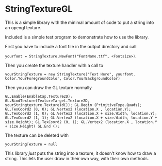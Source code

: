 # StringTextureGL
This is a simple library with the minimal amount of code to put a string into an opengl texture.

Included is a simple test program to demonstrate how to use the library.

First you have to include a font file in the output directory and call 

`yourfont = StringTexture.NewFont("FontName.ttf", <Fontsize>)`.

Then you create the texture handler with a call to 

`yourStringTexture = new StringTexture("Text Here", yourfont, Color.YourForegroundColor, Color.YourBackgroundColor)`

Then you can draw the GL texture normally

`GL.Enable(EnableCap.Texture2D);
GL.BindTexture(TextureTarget.Texture2D, yourStringtexture.TextureId());
GL.Begin (PrimitiveType.Quads);
GL.TexCoord2 (0, 0);
GL.Vertex2 (location.X , location.Y);
GL.TexCoord2 (1, 0);
GL.Vertex2 (location.X + size.Width, location.Y);
GL.TexCoord2 (1, 1);
GL.Vertex2 (location.X + size.Width, location.Y + size.Height);
GL.TexCoord2 (0, 1);
GL.Vertex2 (location.X , location.Y + size.Height)
GL.End ();`

The texture can be deleted with

`yourStringTexture = null`

This library *just* puts the string into a texture, it doesn't know how to draw a string. This lets the user draw in their own way, with their own methods.
